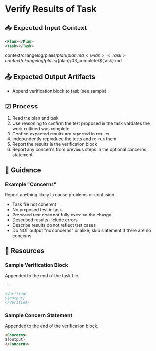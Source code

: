 # Verify Results of Task

## 📥 Expected Input Context

```xml
<Plan></Plan>
<Task></Task>
```

<Plan>context/changelog/plans/${plan}/plan.md</Plan>
<Task>context/changelog/plans/${plan}/03_complete/${task}.md</Task>

## 📤 Expected Output Artifacts

* Append verification block to task (see sample)

## ☑ Process

1. Read the plan and task
2. Use reasoning to confirm the test proposed in the task validates the work outlined was complete
3. Confirm expected results are reported in results
4. Independently reproduce the tests and re-run them
5. Report the results in the verification block
6. Report any concerns from previous steps in the optional concerns statement

## 📝 Guidance

### Example "Concerns"

Report anything likely to cause problems or confusion.

* Task file not coherent
* No proposed test in task
* Proposed test does not fully exercise the change
* Described results include errors
* Describe results do not reflect test cases
* Do NOT output "no concerns" or alike; skip statement if there are no concerns

## 📎 Resources

### Sample Verification Block

Appended to the end of the task file.

```markdown
---

<Verified>
${output}
</Verified>
```

### Sample Concern Statement

Appended to the end of the verification block.

```markdown
<Concerns>
${output}
</Concerns>
```
